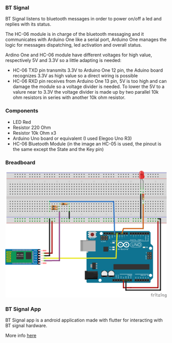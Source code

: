 ### BT Signal
BT Signal listens to bluetooth messages in order to power on/off a led and replies with its status.

The HC-06 module is in charge of the bluetooth messaging and it communicates with Arduino One like a serial port, Arduino One manages the logic for messages dispatching, led activation and overall status.

Ardino One and HC-06 module have different voltages for high value, respectively 5V and 3.3V so a little adapting is needed:
- HC-06 TXD pin transmits 3.3V to Arduino One 12 pin, the Aduino board recognizes 3.3V as high value so a direct wiring is possible
- HC-06 RXD pin receives from Arduino One 13 pin, 5V is too high and can damage the module so a voltage divider is needed. To lower the 5V to a valure near to 3.3V the voltage divider is made up by two parallel 10k ohm resistors in series with another 10k ohm resistor. 

### Components
- LED Red
- Resistor 220 Ohm
- Resistor 10k Ohm x3
- Arduino Uno board or equivalent (I used Elegoo Uno R3)
- HC-06 Bluetooth Module (in the image an HC-05 is used, the pinout is the same except the State and the Key pin) 

### Breadboard
![Image](./images/btSignal.png)

### BT Signal App
BT Signal app is a android application made with flutter for interacting with BT signal hardware.

More info [here](./bt_signal_app/README.md)
